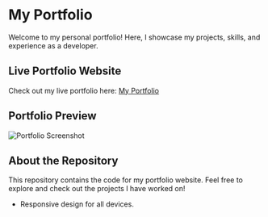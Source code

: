 # My Portfolio

Welcome to my personal portfolio! Here, I showcase my projects, skills, and experience as a developer.

## Live Portfolio Website

Check out my live portfolio here: [My Portfolio](https://raoufabi.github.io/protfolio/)

## Portfolio Preview

![Portfolio Screenshot](assets/img/portfolio-screenshot.png)

## About the Repository

This repository contains the code for my portfolio website. Feel free to explore and check out the projects I have worked on!

- Responsive design for all devices.
